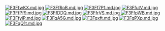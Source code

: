 <a href="https://freeimage.host/i/F3FfwKX"><img src="https://iili.io/F3FfwKX.md.jpg" alt="F3FfwKX.md.jpg" border="0"></a>
<a href="https://freeimage.host/i/F3FfRoB"><img src="https://iili.io/F3FfRoB.md.jpg" alt="F3FfRoB.md.jpg" border="0"></a>
<a href="https://freeimage.host/i/F3Ff7P1"><img src="https://iili.io/F3Ff7P1.md.jpg" alt="F3Ff7P1.md.jpg" border="0"></a>
<a href="https://freeimage.host/i/F3FfutV"><img src="https://iili.io/F3FfutV.md.jpg" alt="F3FfutV.md.jpg" border="0"></a>
<a href="https://freeimage.host/i/F3FfPf9"><img src="https://iili.io/F3FfPf9.md.jpg" alt="F3FfPf9.md.jpg" border="0"></a>
<a href="https://freeimage.host/i/F3FfDDQ"><img src="https://iili.io/F3FfDDQ.md.jpg" alt="F3FfDDQ.md.jpg" border="0"></a>
<a href="https://freeimage.host/i/F3FfrVS"><img src="https://iili.io/F3FfrVS.md.jpg" alt="F3FfrVS.md.jpg" border="0"></a>
<a href="https://freeimage.host/i/F3FfpWB"><img src="https://iili.io/F3FfpWB.md.jpg" alt="F3FfpWB.md.jpg" border="0"></a>
<a href="https://freeimage.host/i/F3FfyiP"><img src="https://iili.io/F3FfyiP.md.jpg" alt="F3FfyiP.md.jpg" border="0"></a>
<a href="https://freeimage.host/i/F3FqA5G"><img src="https://iili.io/F3FqA5G.md.jpg" alt="F3FqA5G.md.jpg" border="0"></a>
<a href="https://freeimage.host/i/F3Fqxft"><img src="https://iili.io/F3Fqxft.md.jpg" alt="F3Fqxft.md.jpg" border="0"></a>
<a href="https://freeimage.host/i/F3FqPXp"><img src="https://iili.io/F3FqPXp.md.jpg" alt="F3FqPXp.md.jpg" border="0"></a>
<a href="https://freeimage.host/i/F3FqQ1t"><img src="https://iili.io/F3FqQ1t.md.jpg" alt="F3FqQ1t.md.jpg" border="0"></a>